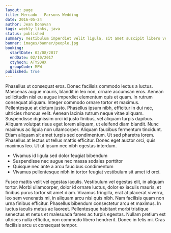 ```yaml
---
layout: page
title: Mercado - Parsons Wedding
date: 2016-05-24
author: Jean Donovan
tags: weekly links, java
status: published
summary: Vestibulum imperdiet velit ligula, sit amet suscipit libero vestibulum vel.
banner: images/banner/people.jpg
booking:
  startDate: 02/08/2017
  endDate: 02/10/2017
  ctyhocn: ATYSDHX
  groupCode: MPW
published: true
---
```

Phasellus ut consequat eros. Donec facilisis commodo lectus a luctus. Maecenas augue mauris, blandit in leo non, ornare accumsan eros. Aenean sollicitudin nisl eu augue imperdiet elementum quis et quam. In rutrum consequat aliquam. Integer commodo ornare tortor et maximus. Pellentesque at dictum justo. Phasellus ipsum nibh, efficitur in dui nec, ultricies rhoncus velit. Aenean lacinia rutrum neque vitae aliquam.
Suspendisse dignissim orci id justo finibus, vel aliquam turpis dapibus. Aliquam volutpat risus eget lorem aliquam, ut eleifend diam blandit. Nunc maximus ac ligula non ullamcorper. Aliquam faucibus fermentum tincidunt. Etiam aliquam sit amet turpis sed condimentum. Ut sed pharetra lorem. Phasellus at lectus ut tellus mattis efficitur. Donec eget auctor orci, quis maximus leo. Ut ut ipsum nec nibh egestas interdum.

* Vivamus id ligula sed dolor feugiat bibendum
* Suspendisse nec augue nec massa sodales porttitor
* Quisque nec ante a arcu faucibus condimentum
* Vivamus pellentesque nibh in tortor feugiat vestibulum sit amet id orci.

Fusce mattis velit vel egestas iaculis. Vestibulum vel egestas elit, in aliquam tortor. Morbi ullamcorper, dolor id ornare luctus, dolor ex iaculis mauris, et finibus purus tortor sit amet diam. Vivamus fringilla, erat at placerat viverra, leo sem venenatis mi, in aliquam arcu nisi quis nibh. Nam facilisis quam non urna finibus efficitur. Phasellus bibendum consectetur arcu et maximus. In luctus iaculis metus ac laoreet. Pellentesque habitant morbi tristique senectus et netus et malesuada fames ac turpis egestas. Nullam pretium est ultrices nulla efficitur, non commodo libero hendrerit. Donec in felis mi. Cras facilisis arcu ut consequat tempor.

